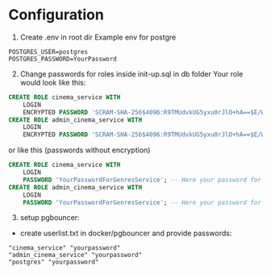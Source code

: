 # Configuration
1.  Create .env in root dir
Example env for postgre
```env
POSTGRES_USER=postgres
POSTGRES_PASSWORD=YourPassword
```	
2. Change passwords for roles inside init-up.sql in db folder
Your role would look like this:
```sql
CREATE ROLE cinema_service WITH
    LOGIN
    ENCRYPTED PASSWORD 'SCRAM-SHA-256$4096:R9TMUdvkUG5yxu0rJlO+hA==$E/WRNMfl6SWK9xreXN8rfIkJjpQhWO8pd+8t2kx12D0=:sCS47DCNVIZYhoue/BReTE0ZhVRXMGszsnnHexVwOU=';  -- Here your password for service
CREATE ROLE admin_cinema_service WITH
    LOGIN
    ENCRYPTED PASSWORD 'SCRAM-SHA-256$4096:R9TMUdvkUG5yxu0rJlO+hA==$E/WRNMfl6SWK9xreXN8rfIkJjpQhWO8pd+8t2kx12D0=:sCS47DCNVIZYhoue/BReTE0ZhVRXMGszsnnHexVwOU=';  -- Here your password for service
```
or like this (passwords without encryption)
```sql
CREATE ROLE cinema_service WITH
    LOGIN
    PASSWORD 'YourPasswordForGenresService'; -- Here your password for service
CREATE ROLE admin_cinema_service WITH
    LOGIN
    PASSWORD 'YourPasswordForGenresService'; -- Here your password for service
```

3. setup pgbouncer:
* create userlist.txt in docker/pgbouncer and provide passwords: 
```
"cinema_service" "yourpassword"
"admin_cinema_service" "yourpassword"
"postgres" "yourpassword"
```